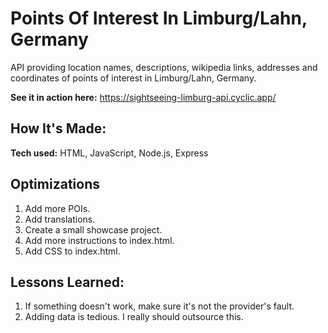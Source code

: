 # Points Of Interest In Limburg/Lahn, Germany
API providing location names, descriptions, wikipedia links, addresses and coordinates of points of interest in Limburg/Lahn, Germany.

**See it in action here:** https://sightseeing-limburg-api.cyclic.app/

## How It's Made:

**Tech used:** HTML, JavaScript, Node.js, Express 


## Optimizations

1. Add more POIs.
2. Add translations.
3. Create a small showcase project.
4. Add more instructions to index.html.
5. Add CSS to index.html.


## Lessons Learned:

1. If something doesn't work, make sure it's not the provider's fault.
2. Adding data is tedious. I really should outsource this.
